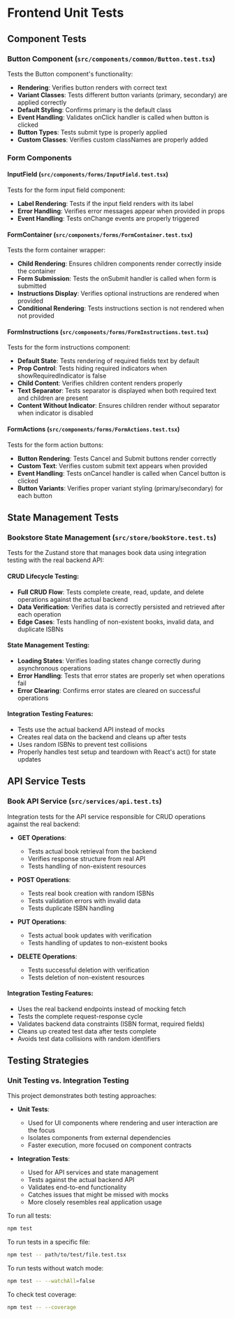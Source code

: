 # Frontend Unit Tests 

## Component Tests

### Button Component (`src/components/common/Button.test.tsx`)

Tests the Button component's functionality:

- **Rendering**: Verifies button renders with correct text
- **Variant Classes**: Tests different button variants (primary, secondary) are applied correctly
- **Default Styling**: Confirms primary is the default class
- **Event Handling**: Validates onClick handler is called when button is clicked
- **Button Types**: Tests submit type is properly applied
- **Custom Classes**: Verifies custom classNames are properly added

### Form Components

#### InputField (`src/components/forms/InputField.test.tsx`)

Tests for the form input field component:

- **Label Rendering**: Tests if the input field renders with its label
- **Error Handling**: Verifies error messages appear when provided in props
- **Event Handling**: Tests onChange events are properly triggered

#### FormContainer (`src/components/forms/FormContainer.test.tsx`)

Tests the form container wrapper:

- **Child Rendering**: Ensures children components render correctly inside the container
- **Form Submission**: Tests the onSubmit handler is called when form is submitted
- **Instructions Display**: Verifies optional instructions are rendered when provided
- **Conditional Rendering**: Tests instructions section is not rendered when not provided

#### FormInstructions (`src/components/forms/FormInstructions.test.tsx`)

Tests for the form instructions component:

- **Default State**: Tests rendering of required fields text by default
- **Prop Control**: Tests hiding required indicators when showRequiredIndicator is false
- **Child Content**: Verifies children content renders properly
- **Text Separator**: Tests separator is displayed when both required text and children are present
- **Content Without Indicator**: Ensures children render without separator when indicator is disabled

#### FormActions (`src/components/forms/FormActions.test.tsx`)

Tests for the form action buttons:

- **Button Rendering**: Tests Cancel and Submit buttons render correctly
- **Custom Text**: Verifies custom submit text appears when provided
- **Event Handling**: Tests onCancel handler is called when Cancel button is clicked
- **Button Variants**: Verifies proper variant styling (primary/secondary) for each button

## State Management Tests

### Bookstore State Management (`src/store/bookStore.test.ts`)

Tests for the Zustand store that manages book data using integration testing with the real backend API:

#### CRUD Lifecycle Testing:
- **Full CRUD Flow**: Tests complete create, read, update, and delete operations against the actual backend
- **Data Verification**: Verifies data is correctly persisted and retrieved after each operation
- **Edge Cases**: Tests handling of non-existent books, invalid data, and duplicate ISBNs

#### State Management Testing:
- **Loading States**: Verifies loading states change correctly during asynchronous operations
- **Error Handling**: Tests that error states are properly set when operations fail
- **Error Clearing**: Confirms error states are cleared on successful operations

#### Integration Testing Features:
- Tests use the actual backend API instead of mocks
- Creates real data on the backend and cleans up after tests
- Uses random ISBNs to prevent test collisions
- Properly handles test setup and teardown with React's act() for state updates

## API Service Tests

### Book API Service (`src/services/api.test.ts`)

Integration tests for the API service responsible for CRUD operations against the real backend:

- **GET Operations**:
  - Tests actual book retrieval from the backend
  - Verifies response structure from real API
  - Tests handling of non-existent resources

- **POST Operations**:
  - Tests real book creation with random ISBNs
  - Tests validation errors with invalid data
  - Tests duplicate ISBN handling

- **PUT Operations**:
  - Tests actual book updates with verification
  - Tests handling of updates to non-existent books

- **DELETE Operations**:
  - Tests successful deletion with verification
  - Tests deletion of non-existent resources

#### Integration Testing Features:
- Uses the real backend endpoints instead of mocking fetch
- Tests the complete request-response cycle
- Validates backend data constraints (ISBN format, required fields)
- Cleans up created test data after tests complete
- Avoids test data collisions with random identifiers

## Testing Strategies

### Unit Testing vs. Integration Testing

This project demonstrates both testing approaches:

- **Unit Tests**:
  - Used for UI components where rendering and user interaction are the focus
  - Isolates components from external dependencies
  - Faster execution, more focused on component contracts

- **Integration Tests**:
  - Used for API services and state management
  - Tests against the actual backend API
  - Validates end-to-end functionality
  - Catches issues that might be missed with mocks
  - More closely resembles real application usage




To run all tests:

```bash
npm test
```

To run tests in a specific file:

```bash
npm test -- path/to/test/file.test.tsx
```

To run tests without watch mode:

```bash
npm test -- --watchAll=false
```

To check test coverage:

```bash
npm test -- --coverage
``` 